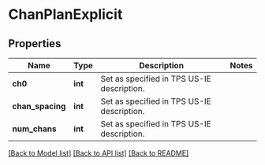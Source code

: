 # ChanPlanExplicit

## Properties
Name | Type | Description | Notes
------------ | ------------- | ------------- | -------------
**ch0** | **int** | Set as specified in TPS US-IE description. | 
**chan_spacing** | **int** | Set as specified in TPS US-IE description. | 
**num_chans** | **int** | Set as specified in TPS US-IE description. | 

[[Back to Model list]](../README.md#documentation-for-models) [[Back to API list]](../README.md#documentation-for-api-endpoints) [[Back to README]](../README.md)


